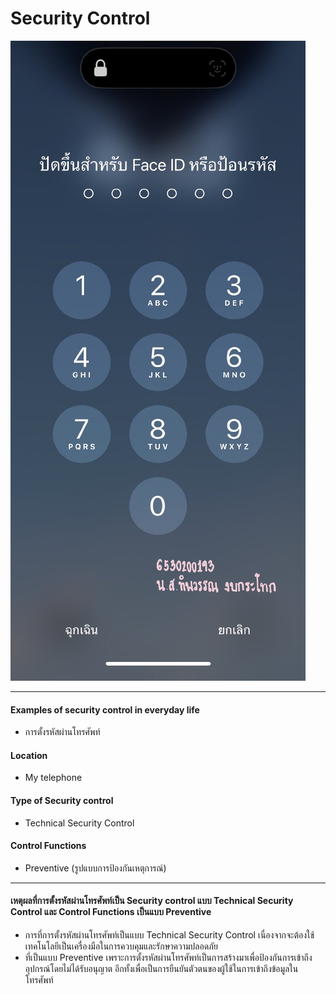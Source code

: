 # Security Control
![Image](image/ex.jpg)

---

#### Examples of security control in everyday life
* การตั้งรหัสผ่านโทรศัพท์
#### Location
* My telephone
#### Type of Security control
* Technical Security Control
#### Control Functions
* Preventive (รูปแบบการป้องกันเหตุการณ์)

---

#### เหตุผลที่การตั้งรหัสผ่านโทรศัพท์เป็น Security control แบบ Technical Security Control และ Control Functions เป็นแบบ Preventive
* การที่การตั้งรหัสผ่านโทรศัพท์เป็นแบบ Technical Security Control เนื่องจากจะต้องใช้เทคโนโลยีเป็นเครื่องมือในการควบคุมและรักษาความปลอดภัย
* ที่เป็นแบบ Preventive เพราะการตั้งรหัสผ่านโทรศัพท์เป็นการสร้างมาเพื่อป้องกันการเข้าถึงอุปกรณ์โดยไม่ได้รับอนุญาต อีกทั้งเพื่อเป็นการยืนยันตัวตนของผู้ใช้ในการเข้าถึงข้อมูลในโทรศัพท์
